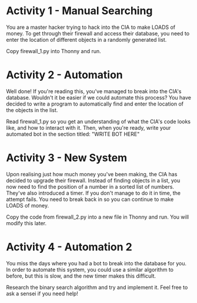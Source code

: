 # Activity 1 - Manual Searching

You are a master hacker trying to hack into the CIA to make LOADS of money. To get through their firewall and access their database, you need to enter the location of different objects in a randomly generated list.

Copy firewall_1.py into Thonny and run.

# Activity 2 - Automation

Well done! If you're reading this, you've managed to break into the CIA's database. Wouldn't it be easier if we could automate this process? You have decided to write a program to automatically find and enter the location of the objects in the list.

Read firewall_1.py so you get an understanding of what the CIA's code looks like, and how to interact with it. Then, when you're ready, write your automated bot in the section titled: "WRITE BOT HERE"

# Activity 3 - New System

Upon realising just how much money you've been making, the CIA has decided to upgrade their firewall. Instead of finding objects in a list, you now need to find the position of a number in a sorted list of numbers. They've also introduced a timer. If you don't manage to do it in time, the attempt fails. You need to break back in so you can continue to make LOADS of money.

Copy the code from firewall_2.py into a new file in Thonny and run. You will modify this later.

# Activity 4 - Automation 2

You miss the days where you had a bot to break into the database for you. In order to automate this system, you could use a similar algorithm to before, but this is slow, and the new timer makes this difficult. 

Research the binary search algorithm and try and implement it. Feel free to ask a sensei if you need help!
